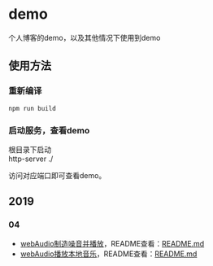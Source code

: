 # demo  
个人博客的demo，以及其他情况下使用到demo  

## 使用方法

### 重新编译
```
npm run build
```

### 启动服务，查看demo

根目录下启动  
http-server ./  

访问对应端口即可查看demo。  

## 2019  
### 04  
+ [webAudio制造噪音并播放](view/2019/04/webAudio制造噪音并播放/index.html)，README查看：[README.md](view/2019/04/webAudio制造噪音并播放/README.md)  
+ [webAudio播放本地音乐](view/2019/04/webAudio播放本地音乐/index.html)，README查看：[README.md](view/2019/04/webAudio播放本地音乐/README.md)  